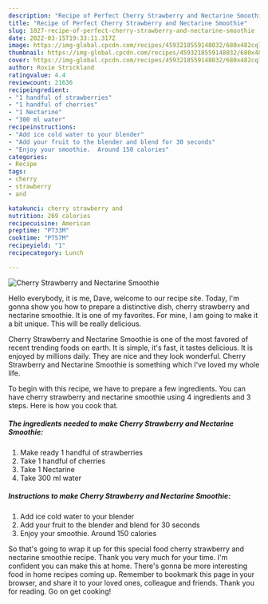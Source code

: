 ```yaml
---
description: "Recipe of Perfect Cherry Strawberry and Nectarine Smoothie"
title: "Recipe of Perfect Cherry Strawberry and Nectarine Smoothie"
slug: 1027-recipe-of-perfect-cherry-strawberry-and-nectarine-smoothie
date: 2022-03-15T19:33:11.317Z
image: https://img-global.cpcdn.com/recipes/4593218559148032/680x482cq70/cherry-strawberry-and-nectarine-smoothie-recipe-main-photo.jpg
thumbnail: https://img-global.cpcdn.com/recipes/4593218559148032/680x482cq70/cherry-strawberry-and-nectarine-smoothie-recipe-main-photo.jpg
cover: https://img-global.cpcdn.com/recipes/4593218559148032/680x482cq70/cherry-strawberry-and-nectarine-smoothie-recipe-main-photo.jpg
author: Roxie Strickland
ratingvalue: 4.4
reviewcount: 21636
recipeingredient:
- "1 handful of strawberries"
- "1 handful of cherries"
- "1 Nectarine"
- "300 ml water"
recipeinstructions:
- "Add ice cold water to your blender"
- "Add your fruit to the blender and blend for 30 seconds"
- "Enjoy your smoothie.  Around 150 calories"
categories:
- Recipe
tags:
- cherry
- strawberry
- and

katakunci: cherry strawberry and 
nutrition: 269 calories
recipecuisine: American
preptime: "PT33M"
cooktime: "PT57M"
recipeyield: "1"
recipecategory: Lunch

---
```



![Cherry Strawberry and Nectarine Smoothie](https://img-global.cpcdn.com/recipes/4593218559148032/680x482cq70/cherry-strawberry-and-nectarine-smoothie-recipe-main-photo.jpg)

Hello everybody, it is me, Dave, welcome to our recipe site. Today, I'm gonna show you how to prepare a distinctive dish, cherry strawberry and nectarine smoothie. It is one of my favorites. For mine, I am going to make it a bit unique. This will be really delicious.



Cherry Strawberry and Nectarine Smoothie is one of the most favored of recent trending foods on earth. It is simple, it's fast, it tastes delicious. It is enjoyed by millions daily. They are nice and they look wonderful. Cherry Strawberry and Nectarine Smoothie is something which I've loved my whole life.


To begin with this recipe, we have to prepare a few ingredients. You can have cherry strawberry and nectarine smoothie using 4 ingredients and 3 steps. Here is how you cook that.

<!--inarticleads1-->

##### The ingredients needed to make Cherry Strawberry and Nectarine Smoothie:

1. Make ready 1 handful of strawberries
1. Take 1 handful of cherries
1. Take 1 Nectarine
1. Take 300 ml water




<!--inarticleads2-->

##### Instructions to make Cherry Strawberry and Nectarine Smoothie:

1. Add ice cold water to your blender
1. Add your fruit to the blender and blend for 30 seconds
1. Enjoy your smoothie.  Around 150 calories




So that's going to wrap it up for this special food cherry strawberry and nectarine smoothie recipe. Thank you very much for your time. I'm confident you can make this at home. There's gonna be more interesting food in home recipes coming up. Remember to bookmark this page in your browser, and share it to your loved ones, colleague and friends. Thank you for reading. Go on get cooking!

